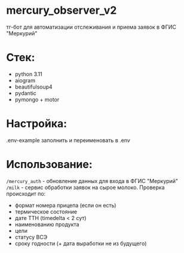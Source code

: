 # mercury_observer_v2

тг-бот для автоматизации отслеживания и приема заявок в ФГИС "Меркурий"

# Стек:
* python 3.11
* aiogram
* beautifulsoup4
* pydantic
* pymongo + motor

# Настройка:
.env-example заполнить и переименовать в .env

# Использование:
`/mercury_auth` - обновление данных для входа в ФГИС "Меркурий"  
`/milk` - сервис обработки заявок на сырое молоко.
Проверка происходит по:
* формат номера прицепа (если он есть)
* термическое состояние
* дате ТТН (timedelta < 2 сут)
* наименованию продукта
* цели
* статусу ВСЭ
* сроку годности (+ дата выработки не из будущего)

